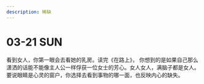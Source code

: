 ```yaml
---
description: 稀缺
---
```


# 03-21 SUN

看到女人，你第一眼会去看她的乳房。读完《在路上》， 你想到的是如果自己那么潇洒的话能不能像主人公一样俘获一位女士的芳心。女人女人，满脑子都是女人。要说眼睛是心灵的窗户，你选择去看到事物的哪一面，也反映内心的缺失。


